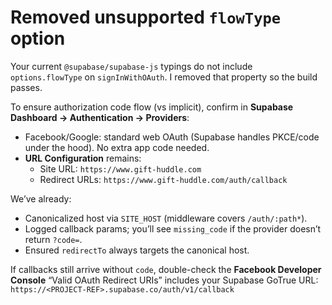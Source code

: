 Removed unsupported `flowType` option
====================================
Your current `@supabase/supabase-js` typings do not include `options.flowType` on `signInWithOAuth`.
I removed that property so the build passes.

To ensure authorization code flow (vs implicit), confirm in **Supabase Dashboard → Authentication → Providers**:
- Facebook/Google: standard web OAuth (Supabase handles PKCE/code under the hood). No extra app code needed.
- **URL Configuration** remains:
  - Site URL: `https://www.gift-huddle.com`
  - Redirect URLs: `https://www.gift-huddle.com/auth/callback`

We’ve already:
- Canonicalized host via `SITE_HOST` (middleware covers `/auth/:path*`).
- Logged callback params; you’ll see `missing_code` if the provider doesn’t return `?code=`.
- Ensured `redirectTo` always targets the canonical host.

If callbacks still arrive without `code`, double-check the **Facebook Developer Console** “Valid OAuth Redirect URIs” includes your Supabase GoTrue URL:
`https://<PROJECT-REF>.supabase.co/auth/v1/callback`